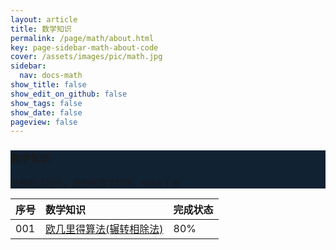 ```yaml
---
layout: article
title: 数学知识
permalink: /page/math/about.html
key: page-sidebar-math-about-code
cover: /assets/images/pic/math.jpg
sidebar:
  nav: docs-math
show_title: false
show_edit_on_github: false
show_tags: false
show_date: false
pageview: false
---
```

<style>
  .hero-example p {
    margin: .5rem 0;
  }
  .hero-example--height {
    height: 500px;
  }
  .hero-fill-example {
    background-color: #ccc;
  }
  .hero-fill-example--dark {
    background-color: #123;
  }
  .hero-bg-image-example {
    background-image: url("/docs/assets/images/cover3.jpg");
  }
  .hero-bg-image-example--linear-gradient {
    background-image: linear-gradient(135deg, rgba(255, 69, 0, .5), rgba(255, 197, 0, .2)), url("/docs/assets/images/cover3.jpg");
  }
</style>

<div class="hero hero-example hero--dark hero-fill-example--dark my-3">
  <div class="hero__content">
    <h3>数学知识</h3>
    <p>在刷题过程中，遇到的数学知识，mark下来</p>
  </div>
</div>

|序号| 数学知识 | 完成状态 |
| :-----| :-----| :-----|
|001| [欧几里得算法(辗转相除法)](/algo/2020/0429/001) |  80%       |
